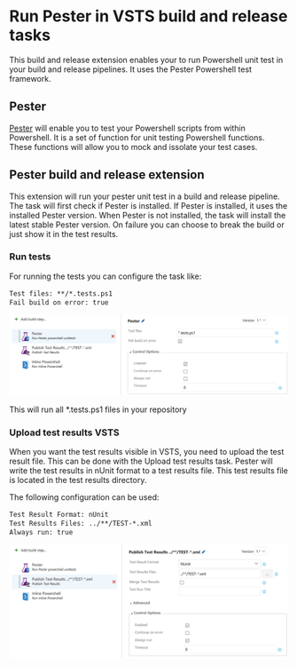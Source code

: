 # Run Pester in VSTS build and release tasks
This build and release extension enables your to run Powershell unit test in your build and release pipelines. It uses the Pester Powershell test framework.

## Pester
[Pester](https://github.com/pester/Pester) will enable you to test your Powershell scripts from within Powershell. It is a set of function for unit testing Powershell functions. These functions will allow you to mock and issolate your test cases.

## Pester build and release extension
This extension will run your pester unit test in a build and release pipeline. 
The task will first check if Pester is installed. If Pester is installed, it uses the installed Pester version. When Pester is not installed, the task will install the latest stable Pester version.
On failure you can choose to break the build or just show it in the test results.

### Run tests
For running the tests you can configure the task like:

```
Test files: **/*.tests.ps1
Fail build on error: true
```

![alt tag](images/screenshots/vsts-pester1-pester.png)

This will run all *.tests.ps1 files in your repository

### Upload test results VSTS
When you want the test results visible in VSTS, you need to upload the test result file. This can be done with the Upload test results task. Pester will write the test results in nUnit format to a test results file. This test results file is located in the test results directory.

The following configuration can be used:

```
Test Result Format: nUnit
Test Results Files: ../**/TEST-*.xml
Always run: true
```

![alt tag](images/screenshots/vsts-pester2-pester.png)
